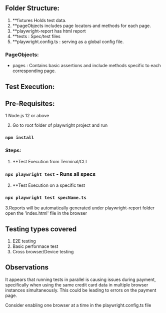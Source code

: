 ## Folder Structure:

1. **fixtures Holds test data.
2. **pageObjects includes page locators and methods for each page.
3. **playwright-report has html report
5. **tests : Spec/test files
5. **playwright.config.ts : serving as a global config file.

### PageObjects:

- pages : Contains basic assertions and include methods specific to each corresponding page.

## Test Execution:

## Pre-Requisites:

1 Node.js 12 or above

2. Go to root folder of playwright project and run 
### `npm install`

### Steps:

1. **Test Execution from Terminal/CLI
### `npx playwright test` - Runs all specs

2. **Test Execution on a specific test
### `npx playwright test specName.ts`

3.Reports will be automatically generated under playwright-report folder
open the 'index.html' file in the browser

## Testing types covered

1. E2E testing
2. Basic performace test
3. Cross browser/Device testing

## Observations

It appears that running tests in parallel is causing issues during payment, specifically when using the same credit card data in multiple browser instances simultaneously. 
This could be leading to errors on the payment page. 

Consider enabling one browser at a time in the playwright.config.ts file
